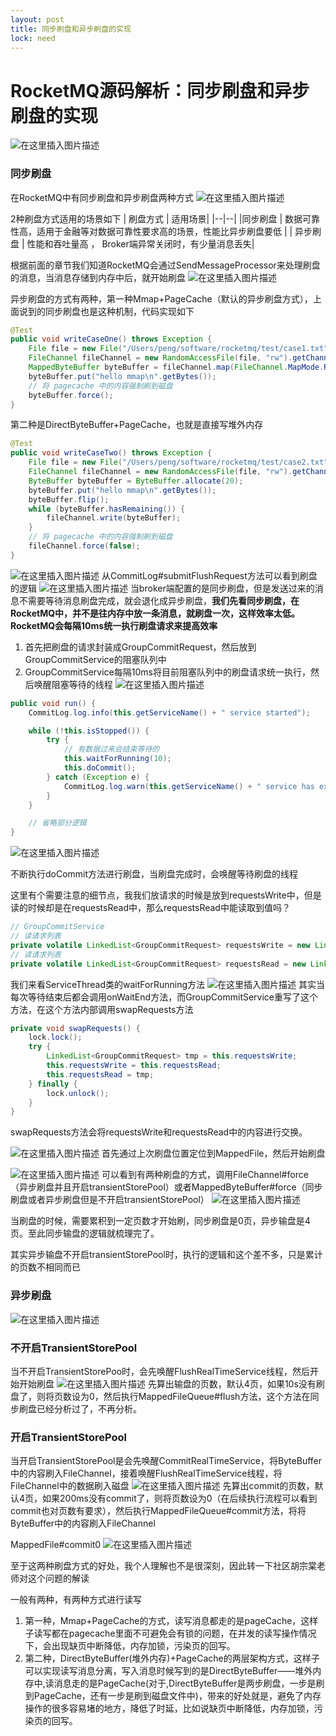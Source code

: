 ```yaml
---
layout: post
title: 同步刷盘和异步刷盘的实现
lock: need
---
```


# RocketMQ源码解析：同步刷盘和异步刷盘的实现

![在这里插入图片描述](https://img-blog.csdnimg.cn/a3e15c3cb2584fe595b805fe62a66052.jpg?)
### 同步刷盘
在RocketMQ中有同步刷盘和异步刷盘两种方式
![在这里插入图片描述](https://img-blog.csdnimg.cn/eec86d48051843869a7edc838254a490.png?)

2种刷盘方式适用的场景如下
| 刷盘方式 | 适用场景|
|--|--|
|同步刷盘 | 数据可靠性高，适用于金融等对数据可靠性要求高的场景，性能比异步刷盘要低 |
| 异步刷盘 | 性能和吞吐量高 ， Broker端异常关闭时，有少量消息丢失|

根据前面的章节我们知道RocketMQ会通过SendMessageProcessor来处理刷盘的消息，当消息存储到内存中后，就开始刷盘
![在这里插入图片描述](https://img-blog.csdnimg.cn/45b58d395ce64aa3b89e048816a280b6.png?)

异步刷盘的方式有两种，第一种Mmap+PageCache（默认的异步刷盘方式），上面说到的同步刷盘也是这种机制，代码实现如下
```java
@Test
public void writeCaseOne() throws Exception {
    File file = new File("/Users/peng/software/rocketmq/test/case1.txt");
    FileChannel fileChannel = new RandomAccessFile(file, "rw").getChannel();
    MappedByteBuffer byteBuffer = fileChannel.map(FileChannel.MapMode.READ_WRITE, 0, 2048);
    byteBuffer.put("hello mmap\n".getBytes());
    // 将 pagecache 中的内容强制刷到磁盘
    byteBuffer.force();
}
```
第二种是DirectByteBuffer+PageCache，也就是直接写堆外内存
```java
@Test
public void writeCaseTwo() throws Exception {
    File file = new File("/Users/peng/software/rocketmq/test/case2.txt");
    FileChannel fileChannel = new RandomAccessFile(file, "rw").getChannel();
    ByteBuffer byteBuffer = ByteBuffer.allocate(20);
    byteBuffer.put("hello mmap\n".getBytes());
    byteBuffer.flip();
    while (byteBuffer.hasRemaining()) {
        fileChannel.write(byteBuffer);
    }
    // 将 pagecache 中的内容强制刷到磁盘
    fileChannel.force(false);
}
```

![在这里插入图片描述](https://img-blog.csdnimg.cn/21d0c11cd52d401fa1369f91ab1e8083.png?)
从CommitLog#submitFlushRequest方法可以看到刷盘的逻辑
![在这里插入图片描述](https://img-blog.csdnimg.cn/d9fdf3dc33aa406fa2982813fc9373e5.png?)
当broker端配置的是同步刷盘，但是发送过来的消息不需要等待消息刷盘完成，就会退化成异步刷盘，**我们先看同步刷盘，在RocketMQ中，并不是往内存中放一条消息，就刷盘一次，这样效率太低。RocketMQ会每隔10ms统一执行刷盘请求来提高效率**

1. 首先把刷盘的请求封装成GroupCommitRequest，然后放到GroupCommitService的阻塞队列中
2. GroupCommitService每隔10ms将目前阻塞队列中的刷盘请求统一执行，然后唤醒阻塞等待的线程
![在这里插入图片描述](https://img-blog.csdnimg.cn/cd213dacad5e45dc8c0955483cc05a40.png?)

```java
public void run() {
    CommitLog.log.info(this.getServiceName() + " service started");

    while (!this.isStopped()) {
        try {
            // 有数据过来会结束等待的
            this.waitForRunning(10);
            this.doCommit();
        } catch (Exception e) {
            CommitLog.log.warn(this.getServiceName() + " service has exception. ", e);
        }
    }

	// 省略部分逻辑
}
```
![在这里插入图片描述](https://img-blog.csdnimg.cn/563e3efcb4324020a68b816619f0e0d9.png?)

不断执行doCommit方法进行刷盘，当刷盘完成时，会唤醒等待刷盘的线程

这里有个需要注意的细节点，我我们放请求的时候是放到requestsWrite中，但是读的时候却是在requestsRead中，那么requestsRead中能读取到值吗？

```java
// GroupCommitService
// 读请求列表
private volatile LinkedList<GroupCommitRequest> requestsWrite = new LinkedList<GroupCommitRequest>();
// 读请求列表
private volatile LinkedList<GroupCommitRequest> requestsRead = new LinkedList<GroupCommitRequest>();
```

我们来看ServiceThread类的waitForRunning方法
![在这里插入图片描述](https://img-blog.csdnimg.cn/4a548c6e5fe44fcc97d1c1fdc3667876.png?)
其实当每次等待结束后都会调用onWaitEnd方法，而GroupCommitService重写了这个方法，在这个方法内部调用swapRequests方法

```java
private void swapRequests() {
    lock.lock();
    try {
        LinkedList<GroupCommitRequest> tmp = this.requestsWrite;
        this.requestsWrite = this.requestsRead;
        this.requestsRead = tmp;
    } finally {
        lock.unlock();
    }
}
```
swapRequests方法会将requestsWrite和requestsRead中的内容进行交换。

![在这里插入图片描述](https://img-blog.csdnimg.cn/011ad92894c14cee9d09e5218880bb16.png?)
首先通过上次刷盘位置定位到MappedFile，然后开始刷盘

![在这里插入图片描述](https://img-blog.csdnimg.cn/ee4e2667c5d047a19ee3efd0a5d40180.png?)
可以看到有两种刷盘的方式，调用FileChannel#force（异步刷盘并且开启transientStorePool）或者MappedByteBuffer#force（同步刷盘或者异步刷盘但是不开启transientStorePool）
![在这里插入图片描述](https://img-blog.csdnimg.cn/6ea3e70e6e8c43eba0e53f461e93ce04.png?)

当刷盘的时候，需要累积到一定页数才开始刷，同步刷盘是0页，异步输盘是4页。至此同步输盘的逻辑就梳理完了。

其实异步输盘不开启transientStorePool时，执行的逻辑和这个差不多，只是累计的页数不相同而已
### 异步刷盘

![在这里插入图片描述](https://img-blog.csdnimg.cn/264a9a1b516046f3808afacbb43c528c.png?)
### 不开启TransientStorePool
当不开启TransientStorePoo时，会先唤醒FlushRealTimeService线程，然后开始开始刷盘
![在这里插入图片描述](https://img-blog.csdnimg.cn/f4b51fced87d460ca0a4436337ff78f6.png?)
先算出输盘的页数，默认4页，如果10s没有刷盘了，则将页数设为0，然后执行MappedFileQueue#flush方法，这个方法在同步刷盘已经分析过了，不再分析。
### 开启TransientStorePool
当开启TransientStorePool是会先唤醒CommitRealTimeService，将ByteBuffer中的内容刷入FileChannel，接着唤醒FlushRealTimeService线程，将FileChannel中的数据刷入磁盘
![在这里插入图片描述](https://img-blog.csdnimg.cn/9c3d2df66a8348879e7a1d0f5b8806f0.png?)
先算出commit的页数，默认4页，如果200ms没有commit了，则将页数设为0（在后续执行流程可以看到commit也对页数有要求），然后执行MappedFileQueue#commit方法，将将ByteBuffer中的内容刷入FileChannel

MappedFile#commit0
![在这里插入图片描述](https://img-blog.csdnimg.cn/6e38d284cc3e48a5a757d3d5091a172a.png?)

至于这两种刷盘方式的好处，我个人理解也不是很深刻，因此转一下社区胡宗棠老师对这个问题的解读

一般有两种，有两种方式进行读写
1. 第一种，Mmap+PageCache的方式，读写消息都走的是pageCache，这样子读写都在pagecache里面不可避免会有锁的问题，在并发的读写操作情况下，会出现缺页中断降低，内存加锁，污染页的回写。
2. 第二种，DirectByteBuffer(堆外内存)+PageCache的两层架构方式，这样子可以实现读写消息分离，写入消息时候写到的是DirectByteBuffer——堆外内存中,读消息走的是PageCache(对于,DirectByteBuffer是两步刷盘，一步是刷到PageCache，还有一步是刷到磁盘文件中)，带来的好处就是，避免了内存操作的很多容易堵的地方，降低了时延，比如说缺页中断降低，内存加锁，污染页的回写。